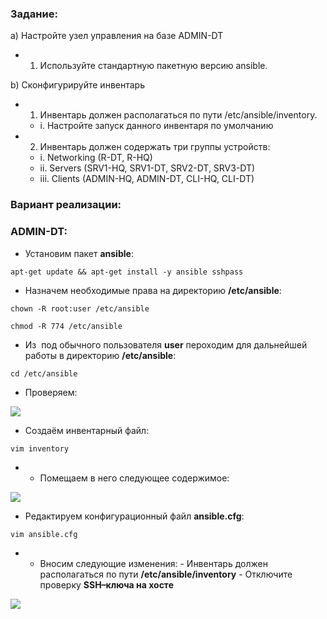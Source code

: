 ### Задание:

a) Настройте узел управления на базе ADMIN-DT

- 1. Используйте стандартную пакетную версию ansible.

b) Сконфигурируйте инвентарь

- 1. Инвентарь должен располагаться по пути /etc/ansible/inventory.
    - i. Настройте запуск данного инвентаря по умолчанию
- 2. Инвентарь должен содержать три группы устройств:
    - i. Networking (R-DT, R-HQ)
    - ii. Servers (SRV1-HQ, SRV1-DT, SRV2-DT, SRV3-DT)
    - iii. Clients (ADMIN-HQ, ADMIN-DT, CLI-HQ, CLI-DT)

### Вариант реализации:

### ADMIN-DT:

- Установим пакет **ansible**:

```
apt-get update && apt-get install -y ansible sshpass
```

- Назначем необходимые права на директорию **/etc/ansible**:

```
chown -R root:user /etc/ansible
```

```
chmod -R 774 /etc/ansible
```

- Из  под обычного пользователя **user** пероходим для дальнейшей работы в директорию **/etc/ansible**:

```
cd /etc/ansible
```

- Проверяем:

![](https://sysahelper.ru/pluginfile.php/847/mod_page/content/2/image.png)

- Создаём инвентарный файл:

```
vim inventory
```

- - Помещаем в него следующее содержимое:

![](https://sysahelper.ru/pluginfile.php/847/mod_page/content/2/image%20%281%29.png)

- Редактируем конфигурационный файл **ansible.cfg**:

```
vim ansible.cfg
```

- - Вносим следующие изменения:
        - Инвентарь должен располагаться по пути **/etc/ansible/inventory**
        - Отключите проверку **SSH–ключа на хосте**

![](https://sysahelper.ru/pluginfile.php/847/mod_page/content/2/image%20%282%29.png)